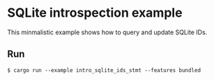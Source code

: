 # SQLite introspection example

This minmalistic example shows how to query and update SQLite IDs.

## Run

```
$ cargo run --example intro_sqlite_ids_stmt --features bundled
```
